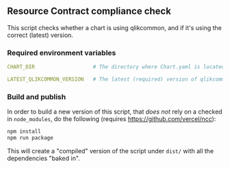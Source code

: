 ## Resource Contract compliance check

This script checks whether a chart is using qlikcommon, and if it's using the correct (latest) version.

### Required environment variables

```yaml
CHART_DIR                   # The directory where Chart.yaml is located

LATEST_QLIKCOMMON_VERSION   # The latest (required) version of qlikcommon.
```

### Build and publish

In order to build a new version of this script, that *does not* rely on a checked in `node_modules`, do the following (requires https://github.com/vercel/ncc):

```sh
npm install
npm run package
```

This will create a "compiled" version of the script under `dist/` with all the dependencies "baked in".